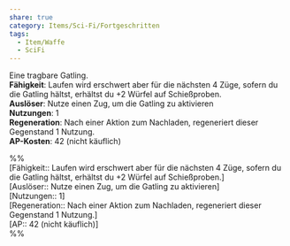 ```yaml
---
share: true
category: Items/Sci-Fi/Fortgeschritten
tags:
  - Item/Waffe
  - SciFi
---
```

  
Eine tragbare Gatling.  
**Fähigkeit**: Laufen wird erschwert aber für die nächsten 4 Züge, sofern du die Gatling hältst, erhältst du +2 Würfel auf Schießproben.  
**Auslöser**: Nutze einen Zug, um die Gatling zu aktivieren  
**Nutzungen**:  1  
**Regeneration**: Nach einer Aktion zum Nachladen, regeneriert dieser Gegenstand 1 Nutzung.  
**AP-Kosten**: 42 (nicht käuflich)  
  
%%  
[Fähigkeit:: Laufen wird erschwert aber für die nächsten 4 Züge, sofern du die Gatling hältst, erhältst du +2 Würfel auf Schießproben.]  
[Auslöser:: Nutze einen Zug, um die Gatling zu aktivieren]  
[Nutzungen:: 1]  
[Regeneration:: Nach einer Aktion zum Nachladen, regeneriert dieser Gegenstand 1 Nutzung.]  
[AP:: 42 (nicht käuflich)]  
%%